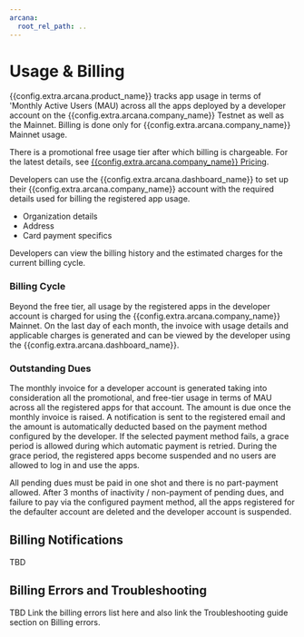 ```yaml
---
arcana:
  root_rel_path: ..
---
```


# Usage & Billing

{{config.extra.arcana.product_name}} tracks app usage in terms of 'Monthly Active Users (MAU) across all the apps deployed by a developer account on the {{config.extra.arcana.company_name}} Testnet as well as the Mainnet. Billing is done only for {{config.extra.arcana.company_name}} Mainnet usage.

There is a promotional free usage tier after which billing is chargeable. For the latest details, see [{{config.extra.arcana.company_name}} Pricing](https://www.arcana.network/pricing).

Developers can use the {{config.extra.arcana.dashboard_name}} to set up their {{config.extra.arcana.company_name}} account with the required details used for billing the registered app usage.

* Organization details
* Address
* Card payment specifics

Developers can view the billing history and the estimated charges for the current billing cycle. 

### Billing Cycle

Beyond the free tier, all usage by the registered apps in the developer account is charged for using the {{config.extra.arcana.company_name}} Mainnet. On the last day of each month, the invoice with usage details and applicable charges is generated and can be viewed by the developer using the {{config.extra.arcana.dashboard_name}}.

### Outstanding Dues

The monthly invoice for a developer account is generated taking into consideration all the promotional, and free-tier usage in terms of MAU across all the registered apps for that account. The amount is due once the monthly invoice is raised. A notification is sent to the registered email and the amount is automatically deducted based on the payment method configured by the developer. If the selected payment method fails, a grace period is allowed during which automatic payment is retried. During the grace period, the registered apps become suspended and no users are allowed to log in and use the apps.

All pending dues must be paid in one shot and there is no part-payment allowed. After 3 months of inactivity / non-payment of pending dues, and failure to pay via the configured payment method, all the apps registered for the defaulter account are deleted and the developer account is suspended.

## Billing Notifications

TBD

## Billing Errors and Troubleshooting

TBD
Link the billing errors list here and also link the Troubleshooting guide section on Billing errors.

